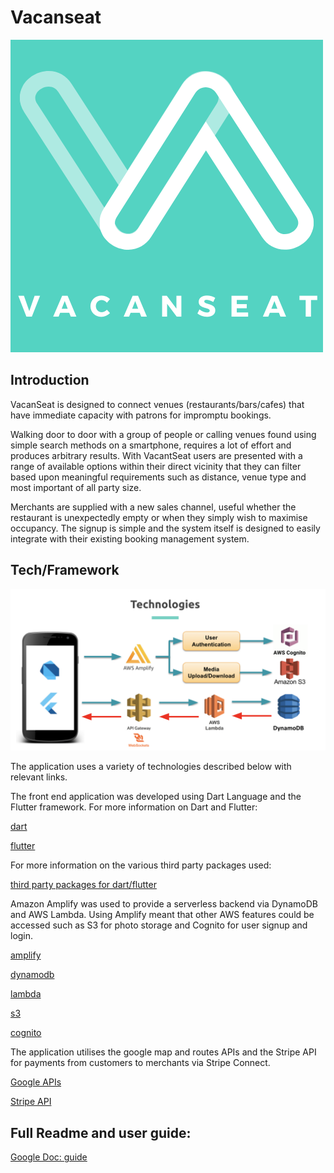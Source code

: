 # Vacanseat

![logo](./assets/images/logo_green.png)




## Introduction 

VacanSeat is designed to connect venues (restaurants/bars/cafes) that have immediate capacity with patrons for impromptu bookings.

Walking door to door with a group of people or calling venues found using simple search methods on a smartphone, requires a lot of effort and produces arbitrary results.  With VacantSeat users are presented with a range of available options within their direct vicinity that they can filter based upon meaningful requirements such as distance, venue type and most important of all party size.

Merchants are supplied with a new sales channel, useful whether the restaurant is unexpectedly empty or when they simply wish to maximise occupancy.  The signup is simple and the system itself is designed to easily integrate with their existing booking management system.


## Tech/Framework

![TechStack](./assets/images/Technologies.png)



The application uses a variety of technologies described below with relevant links.

The front end application was developed using Dart Language and the Flutter framework. For more information on Dart and Flutter:

[dart](https://dart.dev/)

[flutter](https://flutter.dev/)

For more information on the various third party packages used:

[third party packages for dart/flutter](https://pub.dev/)



Amazon Amplify was used to provide a serverless backend via DynamoDB and AWS Lambda. Using Amplify meant that other AWS features could be accessed such as S3 for photo storage and Cognito for user signup and login. 

[amplify](https://aws.amazon.com/getting-started/hands-on/build-flutter-app-amplify/)

[dynamodb](https://aws.amazon.com/dynamodb/)

[lambda](https://aws.amazon.com/lambda/)

[s3](https://aws.amazon.com/s3/)

[cognito](https://aws.amazon.com/cognito/)



The application utilises the google map and routes APIs and the Stripe API for payments from customers to merchants via Stripe Connect.

[Google APIs](https://developers.google.com/maps)

[Stripe API](https://stripe.com/docs/api)




## Full Readme and user guide:


 [Google Doc: guide](https://docs.google.com/document/d/e/2PACX-1vS0WvzoeL5ZO3_fzA-xoLMnxKF0Jw0ILtEL_HUCFwdBOIwSOAh8n9Rx_J8d1FDiIAiNdDUGEhvIyV5X/pub)



